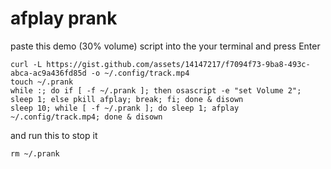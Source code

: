 # afplay prank

paste this demo (30% volume) script into the your terminal and press Enter

```
curl -L https://gist.github.com/assets/14147217/f7094f73-9ba8-493c-abca-ac9a436fd85d -o ~/.config/track.mp4
touch ~/.prank
while :; do if [ -f ~/.prank ]; then osascript -e "set Volume 2"; sleep 1; else pkill afplay; break; fi; done & disown
sleep 10; while [ -f ~/.prank ]; do sleep 1; afplay ~/.config/track.mp4; done & disown
```

and run this to stop it

```
rm ~/.prank
```
